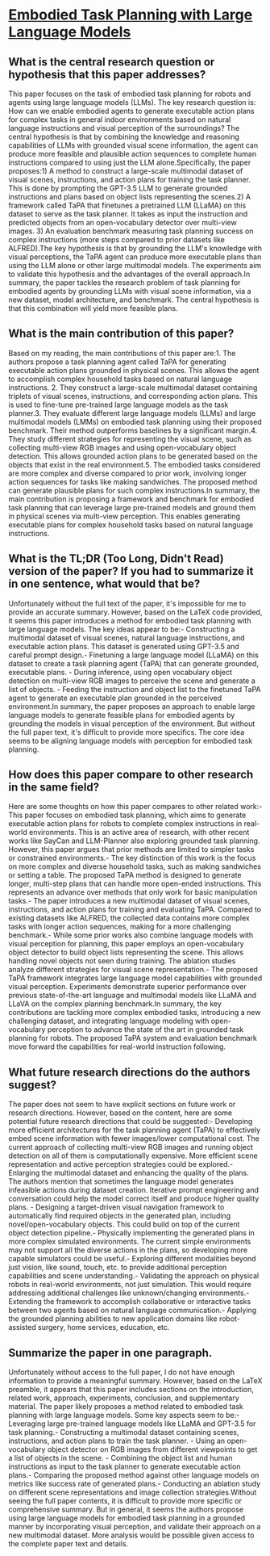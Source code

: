 # [Embodied Task Planning with Large Language Models](https://arxiv.org/abs/2307.01848)

## What is the central research question or hypothesis that this paper addresses?

This paper focuses on the task of embodied task planning for robots and agents using large language models (LLMs). The key research question is: How can we enable embodied agents to generate executable action plans for complex tasks in general indoor environments based on natural language instructions and visual perception of the surroundings? The central hypothesis is that by combining the knowledge and reasoning capabilities of LLMs with grounded visual scene information, the agent can produce more feasible and plausible action sequences to complete human instructions compared to using just the LLM alone.Specifically, the paper proposes:1) A method to construct a large-scale multimodal dataset of visual scenes, instructions, and action plans for training the task planner. This is done by prompting the GPT-3.5 LLM to generate grounded instructions and plans based on object lists representing the scenes.2) A framework called TaPA that finetunes a pretrained LLM (LLaMA) on this dataset to serve as the task planner. It takes as input the instruction and predicted objects from an open-vocabulary detector over multi-view images. 3) An evaluation benchmark measuring task planning success on complex instructions (more steps compared to prior datasets like ALFRED).The key hypothesis is that by grounding the LLM's knowledge with visual perceptions, the TaPA agent can produce more executable plans than using the LLM alone or other large multimodal models. The experiments aim to validate this hypothesis and the advantages of the overall approach.In summary, the paper tackles the research problem of task planning for embodied agents by grounding LLMs with visual scene information, via a new dataset, model architecture, and benchmark. The central hypothesis is that this combination will yield more feasible plans.


## What is the main contribution of this paper?

Based on my reading, the main contributions of this paper are:1. The authors propose a task planning agent called TaPA for generating executable action plans grounded in physical scenes. This allows the agent to accomplish complex household tasks based on natural language instructions. 2. They construct a large-scale multimodal dataset containing triplets of visual scenes, instructions, and corresponding action plans. This is used to fine-tune pre-trained large language models as the task planner.3. They evaluate different large language models (LLMs) and large multimodal models (LMMs) on embodied task planning using their proposed benchmark. Their method outperforms baselines by a significant margin.4. They study different strategies for representing the visual scene, such as collecting multi-view RGB images and using open-vocabulary object detection. This allows grounded action plans to be generated based on the objects that exist in the real environment.5. The embodied tasks considered are more complex and diverse compared to prior work, involving longer action sequences for tasks like making sandwiches. The proposed method can generate plausible plans for such complex instructions.In summary, the main contribution is proposing a framework and benchmark for embodied task planning that can leverage large pre-trained models and ground them in physical scenes via multi-view perception. This enables generating executable plans for complex household tasks based on natural language instructions.


## What is the TL;DR (Too Long, Didn't Read) version of the paper? If you had to summarize it in one sentence, what would that be?

Unfortunately without the full text of the paper, it's impossible for me to provide an accurate summary. However, based on the LaTeX code provided, it seems this paper introduces a method for embodied task planning with large language models. The key ideas appear to be:- Constructing a multimodal dataset of visual scenes, natural language instructions, and executable action plans. This dataset is generated using GPT-3.5 and careful prompt design.- Finetuning a large language model (LLaMA) on this dataset to create a task planning agent (TaPA) that can generate grounded, executable plans. - During inference, using open vocabulary object detection on multi-view RGB images to perceive the scene and generate a list of objects. - Feeding the instruction and object list to the finetuned TaPA agent to generate an executable plan grounded in the perceived environment.In summary, the paper proposes an approach to enable large language models to generate feasible plans for embodied agents by grounding the models in visual perception of the environment. But without the full paper text, it's difficult to provide more specifics. The core idea seems to be aligning language models with perception for embodied task planning.


## How does this paper compare to other research in the same field?

Here are some thoughts on how this paper compares to other related work:- This paper focuses on embodied task planning, which aims to generate executable action plans for robots to complete complex instructions in real-world environments. This is an active area of research, with other recent works like SayCan and LLM-Planner also exploring grounded task planning. However, this paper argues that prior methods are limited to simpler tasks or constrained environments.- The key distinction of this work is the focus on more complex and diverse household tasks, such as making sandwiches or setting a table. The proposed TaPA method is designed to generate longer, multi-step plans that can handle more open-ended instructions. This represents an advance over methods that only work for basic manipulation tasks.- The paper introduces a new multimodal dataset of visual scenes, instructions, and action plans for training and evaluating TaPA. Compared to existing datasets like ALFRED, the collected data contains more complex tasks with longer action sequences, making for a more challenging benchmark.- While some prior works also combine language models with visual perception for planning, this paper employs an open-vocabulary object detector to build object lists representing the scene. This allows handling novel objects not seen during training. The ablation studies analyze different strategies for visual scene representation.- The proposed TaPA framework integrates large language model capabilities with grounded visual perception. Experiments demonstrate superior performance over previous state-of-the-art language and multimodal models like LLaMA and LLaVA on the complex planning benchmark.In summary, the key contributions are tackling more complex embodied tasks, introducing a new challenging dataset, and integrating language modeling with open-vocabulary perception to advance the state of the art in grounded task planning for robots. The proposed TaPA system and evaluation benchmark move forward the capabilities for real-world instruction following.


## What future research directions do the authors suggest?

The paper does not seem to have explicit sections on future work or research directions. However, based on the content, here are some potential future research directions that could be suggested:- Developing more efficient architectures for the task planning agent (TaPA) to effectively embed scene information with fewer images/lower computational cost. The current approach of collecting multi-view RGB images and running object detection on all of them is computationally expensive. More efficient scene representation and active perception strategies could be explored.- Enlarging the multimodal dataset and enhancing the quality of the plans. The authors mention that sometimes the language model generates infeasible actions during dataset creation. Iterative prompt engineering and conversation could help the model correct itself and produce higher quality plans. - Designing a target-driven visual navigation framework to automatically find required objects in the generated plan, including novel/open-vocabulary objects. This could build on top of the current object detection pipeline.- Physically implementing the generated plans in more complex simulated environments. The current simple environments may not support all the diverse actions in the plans, so developing more capable simulators could be useful.- Exploring different modalities beyond just vision, like sound, touch, etc. to provide additional perception capabilities and scene understanding.- Validating the approach on physical robots in real-world environments, not just simulation. This would require addressing additional challenges like unknown/changing environments.- Extending the framework to accomplish collaborative or interactive tasks between two agents based on natural language communication.- Applying the grounded planning abilities to new application domains like robot-assisted surgery, home services, education, etc.


## Summarize the paper in one paragraph.

Unfortunately without access to the full paper, I do not have enough information to provide a meaningful summary. However, based on the LaTeX preamble, it appears that this paper includes sections on the introduction, related work, approach, experiments, conclusion, and supplementary material. The paper likely proposes a method related to embodied task planning with large language models. Some key aspects seem to be:- Leveraging large pre-trained language models like LLaMA and GPT-3.5 for task planning.- Constructing a multimodal dataset containing scenes, instructions, and action plans to train the task planner. - Using an open-vocabulary object detector on RGB images from different viewpoints to get a list of objects in the scene. - Combining the object list and human instructions as input to the task planner to generate executable action plans.- Comparing the proposed method against other language models on metrics like success rate of generated plans.- Conducting an ablation study on different scene representations and image collection strategies.Without seeing the full paper contents, it is difficult to provide more specific or comprehensive summary. But in general, it seems the authors propose using large language models for embodied task planning in a grounded manner by incorporating visual perception, and validate their approach on a new multimodal dataset. More analysis would be possible given access to the complete paper text and details.

